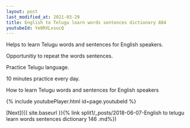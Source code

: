 ```yaml
---
layout: post
last_modified_at: 2021-03-29
title: English to Telugu learn words sentences dictionary 884 
youtubeId: Ye0RXLxsucQ
---
```

 
 
Helps to learn Telugu words and sentences for English speakers.

Opportunitiy to repeat the words sentences. 

Practice Telugu language. 
 
10 minutes practice every day. 
 
How to learn Telugu words and sentences for English speakers 
 
{% include youtubePlayer.html id=page.youtubeId %}
 
 
[Next]({{ site.baseurl }}{% link  split1/_posts/2018-06-07-English to telugu learn words sentences dictionary 146 .md%})
 
